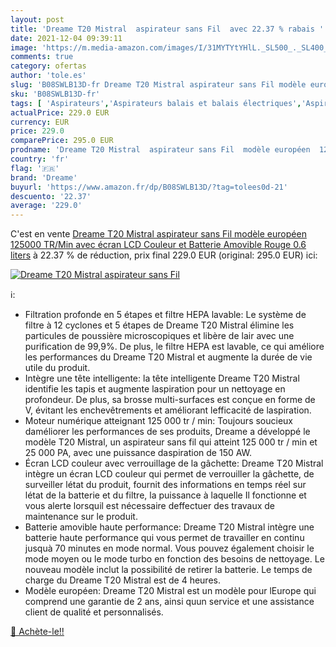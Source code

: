 ```yaml
---
layout: post
title: 'Dreame T20 Mistral  aspirateur sans Fil  avec 22.37 % rabais '
date: 2021-12-04 09:39:11
image: 'https://m.media-amazon.com/images/I/31MYTYtYHlL._SL500_._SL400_.jpg'
comments: true
category: ofertas
author: 'tole.es'
slug: 'B08SWLB13D-fr Dreame T20 Mistral aspirateur sans Fil modèle européen...'
sku: 'B08SWLB13D-fr'
tags: [ 'Aspirateurs','Aspirateurs balais et balais électriques','Aspirateurs, entretien des sols et nettoyeurs de vitres','Cuisine et Maison','dreame', ]
actualPrice: 229.0 EUR
currency: EUR
price: 229.0
comparePrice: 295.0 EUR
prodname: 'Dreame T20 Mistral  aspirateur sans Fil  modèle européen  125000 TR/Min  avec écran LCD Couleur et Batterie Amovible  Rouge  0.6 liters'
country: 'fr'
flag: '🇫🇷'
brand: 'Dreame'
buyurl: 'https://www.amazon.fr/dp/B08SWLB13D/?tag=tolees0d-21'
descuento: '22.37'
average: '229.0'
---
```


C'est en vente [Dreame T20 Mistral  aspirateur sans Fil  modèle européen  125000 TR/Min  avec écran LCD Couleur et Batterie Amovible  Rouge  0.6 liters](https://www.amazon.fr/dp/B08SWLB13D/?tag=tolees0d-21)  à  22.37 % de réduction, prix final  229.0 EUR (original: 295.0 EUR) ici:

[![Dreame T20 Mistral  aspirateur sans Fil ](https://m.media-amazon.com/images/I/31MYTYtYHlL._SL500_._SL400_.jpg)](https://www.amazon.fr/dp/B08SWLB13D/?tag=tolees0d-21)

ℹ️:

- Filtration profonde en 5 étapes et filtre HEPA lavable: Le système de filtre à 12 cyclones et 5 étapes de Dreame T20 Mistral élimine les particules de poussière microscopiques et libère de lair avec une purification de 99,9%. De plus, le filtre HEPA est lavable, ce qui améliore les performances du Dreame T20 Mistral et augmente la durée de vie utile du produit.
- Intègre une tête intelligente: la tête intelligente Dreame T20 Mistral identifie les tapis et augmente laspiration pour un nettoyage en profondeur. De plus, sa brosse multi-surfaces est conçue en forme de V, évitant les enchevêtrements et améliorant lefficacité de laspiration.
- Moteur numérique atteignant 125 000 tr / min: Toujours soucieux daméliorer les performances de ses produits, Dreame a développé le modèle T20 Mistral, un aspirateur sans fil qui atteint 125 000 tr / min et 25 000 PA, avec une puissance daspiration de 150 AW.
- Écran LCD couleur avec verrouillage de la gâchette: Dreame T20 Mistral intègre un écran LCD couleur qui permet de verrouiller la gâchette, de surveiller létat du produit, fournit des informations en temps réel sur létat de la batterie et du filtre, la puissance à laquelle Il fonctionne et vous alerte lorsquil est nécessaire deffectuer des travaux de maintenance sur le produit.
- Batterie amovible haute performance: Dreame T20 Mistral intègre une batterie haute performance qui vous permet de travailler en continu jusquà 70 minutes en mode normal. Vous pouvez également choisir le mode moyen ou le mode turbo en fonction des besoins de nettoyage. Le nouveau modèle inclut la possibilité de retirer la batterie. Le temps de charge du Dreame T20 Mistral est de 4 heures.
- Modèle européen: Dreame T20 Mistral est un modèle pour lEurope qui comprend une garantie de 2 ans, ainsi quun service et une assistance client de qualité et personnalisés.

[🛒 Achète-le!!](https://www.amazon.fr/dp/B08SWLB13D/?tag=tolees0d-21)
